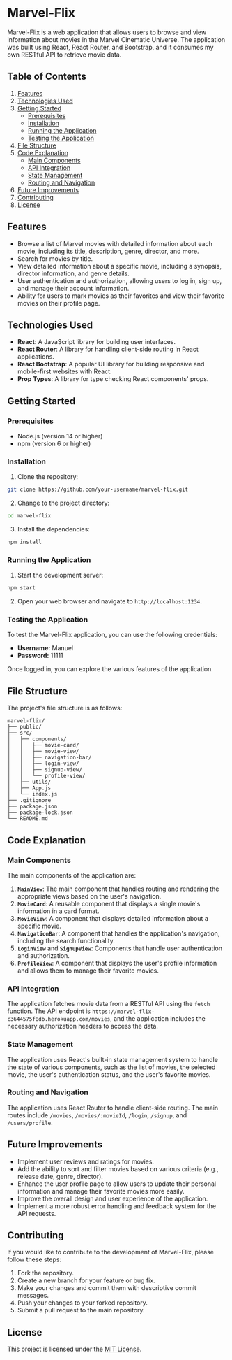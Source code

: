 # Marvel-Flix

Marvel-Flix is a web application that allows users to browse and view information about movies in the Marvel Cinematic Universe. The application was built using React, React Router, and Bootstrap, and it consumes my own RESTful API to retrieve movie data.

## Table of Contents

1. [Features](#features)
2. [Technologies Used](#technologies-used)
3. [Getting Started](#getting-started)
   - [Prerequisites](#prerequisites)
   - [Installation](#installation)
   - [Running the Application](#running-the-application)
   - [Testing the Application](#testing-the-application)
4. [File Structure](#file-structure)
5. [Code Explanation](#code-explanation)
   - [Main Components](#main-components)
   - [API Integration](#api-integration)
   - [State Management](#state-management)
   - [Routing and Navigation](#routing-and-navigation)
6. [Future Improvements](#future-improvements)
7. [Contributing](#contributing)
8. [License](#license)

## Features

- Browse a list of Marvel movies with detailed information about each movie, including its title, description, genre, director, and more.
- Search for movies by title.
- View detailed information about a specific movie, including a synopsis, director information, and genre details.
- User authentication and authorization, allowing users to log in, sign up, and manage their account information.
- Ability for users to mark movies as their favorites and view their favorite movies on their profile page.

## Technologies Used

- **React**: A JavaScript library for building user interfaces.
- **React Router**: A library for handling client-side routing in React applications.
- **React Bootstrap**: A popular UI library for building responsive and mobile-first websites with React.
- **Prop Types**: A library for type checking React components' props.

## Getting Started

### Prerequisites

- Node.js (version 14 or higher)
- npm (version 6 or higher)

### Installation

1. Clone the repository:

```bash
git clone https://github.com/your-username/marvel-flix.git
```

2. Change to the project directory:

```bash
cd marvel-flix
```

3. Install the dependencies:

```bash
npm install
```

### Running the Application

1. Start the development server:

```bash
npm start
```

2. Open your web browser and navigate to `http://localhost:1234`.

### Testing the Application

To test the Marvel-Flix application, you can use the following credentials:

- **Username:** Manuel
- **Password:** 11111

Once logged in, you can explore the various features of the application.

## File Structure

The project's file structure is as follows:

```
marvel-flix/
├── public/
├── src/
│   ├── components/
│   │   ├── movie-card/
│   │   ├── movie-view/
│   │   ├── navigation-bar/
│   │   ├── login-view/
│   │   ├── signup-view/
│   │   └── profile-view/
│   ├── utils/
│   ├── App.js
│   └── index.js
├── .gitignore
├── package.json
├── package-lock.json
└── README.md
```

## Code Explanation

### Main Components

The main components of the application are:

1. **`MainView`**: The main component that handles routing and rendering the appropriate views based on the user's navigation.
2. **`MovieCard`**: A reusable component that displays a single movie's information in a card format.
3. **`MovieView`**: A component that displays detailed information about a specific movie.
4. **`NavigationBar`**: A component that handles the application's navigation, including the search functionality.
5. **`LoginView`** and **`SignupView`**: Components that handle user authentication and authorization.
6. **`ProfileView`**: A component that displays the user's profile information and allows them to manage their favorite movies.

### API Integration

The application fetches movie data from a RESTful API using the `fetch` function. The API endpoint is `https://marvel-flix-c3644575f8db.herokuapp.com/movies`, and the application includes the necessary authorization headers to access the data.

### State Management

The application uses React's built-in state management system to handle the state of various components, such as the list of movies, the selected movie, the user's authentication status, and the user's favorite movies.

### Routing and Navigation

The application uses React Router to handle client-side routing. The main routes include `/movies`, `/movies/:movieId`, `/login`, `/signup`, and `/users/profile`.

## Future Improvements

- Implement user reviews and ratings for movies.
- Add the ability to sort and filter movies based on various criteria (e.g., release date, genre, director).
- Enhance the user profile page to allow users to update their personal information and manage their favorite movies more easily.
- Improve the overall design and user experience of the application.
- Implement a more robust error handling and feedback system for the API requests.

## Contributing

If you would like to contribute to the development of Marvel-Flix, please follow these steps:

1. Fork the repository.
2. Create a new branch for your feature or bug fix.
3. Make your changes and commit them with descriptive commit messages.
4. Push your changes to your forked repository.
5. Submit a pull request to the main repository.

## License

This project is licensed under the [MIT License](LICENSE).
